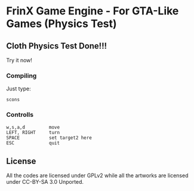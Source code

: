 # FrinX Game Engine - For GTA-Like Games (Physics Test)

## Cloth Physics Test Done!!!
Try it now!

### Compiling
Just type:

	scons

### Controlls

	w,s,a,d			move
	LEFT, RIGHT		turn
	SPACE			set target2 here
	ESC				quit

## License
All the codes are licensed under GPLv2 while all the artworks are licensed
under CC-BY-SA 3.0 Unported.

